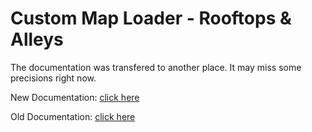 # Custom Map Loader - Rooftops & Alleys

The documentation was transfered to another place. It may miss some precisions right now.

New Documentation: [click here](https://loulounolegend.gitbook.io/custom-map-loader-rooftops-and-alleys/)

Old Documentation: [click here](https://github.com/LoulouNoLegend/CustomMapLoader-RooftopsAndAlleys/blob/7fa485ec5b4c2ce57a571eba360f691a117ec573/old_README.md)
